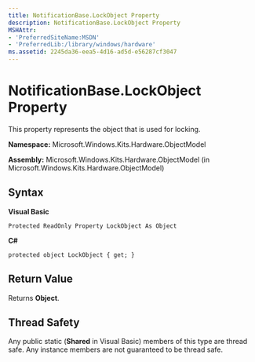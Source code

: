 ```yaml
---
title: NotificationBase.LockObject Property
description: NotificationBase.LockObject Property
MSHAttr:
- 'PreferredSiteName:MSDN'
- 'PreferredLib:/library/windows/hardware'
ms.assetid: 2245da36-eea5-4d16-ad5d-e56287cf3047
---
```


# NotificationBase.LockObject Property


This property represents the object that is used for locking.

**Namespace:** Microsoft.Windows.Kits.Hardware.ObjectModel

**Assembly:** Microsoft.Windows.Kits.Hardware.ObjectModel (in Microsoft.Windows.Kits.Hardware.ObjectModel)

## <span id="Syntax"></span><span id="syntax"></span><span id="SYNTAX"></span>Syntax


**Visual Basic**

`Protected ReadOnly Property LockObject As Object`

**C#**

`protected object LockObject { get; }`

## <span id="Return_Value"></span><span id="return_value"></span><span id="RETURN_VALUE"></span>Return Value


Returns **Object**.

## <span id="Thread_Safety"></span><span id="thread_safety"></span><span id="THREAD_SAFETY"></span>Thread Safety


Any public static (**Shared** in Visual Basic) members of this type are thread safe. Any instance members are not guaranteed to be thread safe.

 

 






